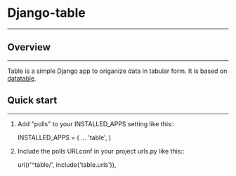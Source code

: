 # Django-table

_____________________________________________________________________

## Overview
_____________________________________________________________________
Table is a simple Django app to origanize data in tabular form.
It is based on [datatable](http://datatables.net).

## Quick start
_____________________________________________________________________
1. Add "polls" to your INSTALLED_APPS setting like this::

      INSTALLED_APPS = (
          ...
          'table',
      )

2. Include the polls URLconf in your project urls.py like this::

      url(r'^table/', include('table.urls')),


